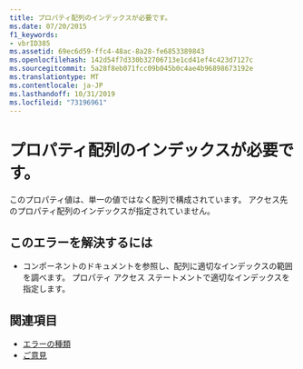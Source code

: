 ```yaml
---
title: プロパティ配列のインデックスが必要です。
ms.date: 07/20/2015
f1_keywords:
- vbrID385
ms.assetid: 69ec6d59-ffc4-48ac-8a28-fe6853389843
ms.openlocfilehash: 142d54f7d330b32706713e1cd41ef4c423d7127c
ms.sourcegitcommit: 5a28f8eb071fcc09b045b0c4ae4b96898673192e
ms.translationtype: MT
ms.contentlocale: ja-JP
ms.lasthandoff: 10/31/2019
ms.locfileid: "73196961"
---
```

# <a name="need-property-array-index"></a>プロパティ配列のインデックスが必要です。
このプロパティ値は、単一の値ではなく配列で構成されています。 アクセス先のプロパティ配列のインデックスが指定されていません。  
  
## <a name="to-correct-this-error"></a>このエラーを解決するには  
  
- コンポーネントのドキュメントを参照し、配列に適切なインデックスの範囲を調べます。 プロパティ アクセス ステートメントで適切なインデックスを指定します。  
  
## <a name="see-also"></a>関連項目

- [エラーの種類](../../../visual-basic/programming-guide/language-features/error-types.md)
- [ご意見](/visualstudio/ide/feedback-options)

